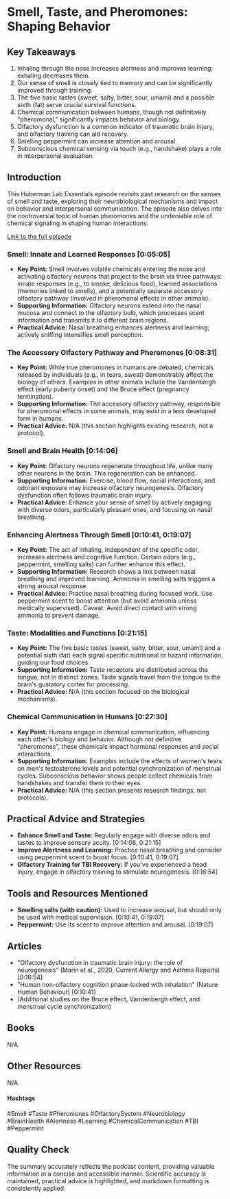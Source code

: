 # Smell, Taste, and Pheromones: Shaping Behavior

## Key Takeaways
1.  Inhaling through the nose increases alertness and improves learning; exhaling decreases them.
2.  Our sense of smell is closely tied to memory and can be significantly improved through training.
3.  The five basic tastes (sweet, salty, bitter, sour, umami) and a possible sixth (fat) serve crucial survival functions.
4.  Chemical communication between humans, though not definitively "pheromonal," significantly impacts behavior and biology.
5.  Olfactory dysfunction is a common indicator of traumatic brain injury, and olfactory training can aid recovery.
6.  Smelling peppermint can increase attention and arousal.
7.  Subconscious chemical sensing via touch (e.g., handshake) plays a role in interpersonal evaluation.


## Introduction
This Huberman Lab Essentials episode revisits past research on the senses of smell and taste, exploring their neurobiological mechanisms and impact on behavior and interpersonal communication.  The episode also delves into the controversial topic of human pheromones and the undeniable role of chemical signaling in shaping human interactions.

[Link to the full episode](https://www.youtube.com/watch?v=_eDg9yOvvrQ)

### Smell: Innate and Learned Responses [0:05:05]
- **Key Point:**  Smell involves volatile chemicals entering the nose and activating olfactory neurons that project to the brain via three pathways: innate responses (e.g., to smoke, delicious food), learned associations (memories linked to smells), and a potentially separate accessory olfactory pathway (involved in pheromonal effects in other animals).
- **Supporting Information:** Olfactory neurons extend into the nasal mucosa and connect to the olfactory bulb, which processes scent information and transmits it to different brain regions.
- **Practical Advice:** Nasal breathing enhances alertness and learning; actively sniffing intensifies smell perception.


### The Accessory Olfactory Pathway and Pheromones [0:08:31]
- **Key Point:**  While true pheromones in humans are debated, chemicals released by individuals (e.g., in tears, sweat) demonstrably affect the biology of others.  Examples in other animals include the Vandenbergh effect (early puberty onset) and the Bruce effect (pregnancy termination).
- **Supporting Information:** The accessory olfactory pathway, responsible for pheromonal effects in some animals, may exist in a less developed form in humans.
- **Practical Advice:**  N/A (this section highlights existing research, not a protocol).


### Smell and Brain Health [0:14:06]
- **Key Point:** Olfactory neurons regenerate throughout life, unlike many other neurons in the brain.  This regeneration can be enhanced.
- **Supporting Information:**  Exercise, blood flow, social interactions, and odorant exposure may increase olfactory neurogenesis. Olfactory dysfunction often follows traumatic brain injury.
- **Practical Advice:** Enhance your sense of smell by actively engaging with diverse odors, particularly pleasant ones, and focusing on nasal breathing.


### Enhancing Alertness Through Smell [0:10:41, 0:19:07]
- **Key Point:**  The act of inhaling, independent of the specific odor, increases alertness and cognitive function.  Certain odors (e.g., peppermint, smelling salts) can further enhance this effect.
- **Supporting Information:** Research shows a link between nasal breathing and improved learning.  Ammonia in smelling salts triggers a strong arousal response.
- **Practical Advice:** Practice nasal breathing during focused work. Use peppermint scent to boost attention (but avoid ammonia unless medically supervised).  Caveat:  Avoid direct contact with strong ammonia to prevent damage.


### Taste: Modalities and Functions [0:21:15]
- **Key Point:** The five basic tastes (sweet, salty, bitter, sour, umami) and a potential sixth (fat) each signal specific nutritional or hazard information, guiding our food choices.
- **Supporting Information:** Taste receptors are distributed across the tongue, not in distinct zones.  Taste signals travel from the tongue to the brain's gustatory cortex for processing.
- **Practical Advice:** N/A (this section focused on the biological mechanisms).


### Chemical Communication in Humans [0:27:30]
- **Key Point:** Humans engage in chemical communication, influencing each other's biology and behavior. Although not definitive "pheromones", these chemicals impact hormonal responses and social interactions.
- **Supporting Information:** Examples include the effects of women's tears on men's testosterone levels and potential synchronization of menstrual cycles.  Subconscious behavior shows people collect chemicals from handshakes and transfer them to their eyes.
- **Practical Advice:**  N/A (this section presents research findings, not protocols).


## Practical Advice and Strategies
- **Enhance Smell and Taste:** Regularly engage with diverse odors and tastes to improve sensory acuity. [0:14:06, 0:21:15]
- **Improve Alertness and Learning:** Practice nasal breathing and consider using peppermint scent to boost focus.  [0:10:41, 0:19:07]
- **Olfactory Training for TBI Recovery:** If you've experienced a head injury, engage in olfactory training to stimulate neurogenesis. [0:16:54]


## Tools and Resources Mentioned
- **Smelling salts (with caution):**  Used to increase arousal, but should only be used with medical supervision. [0:10:41, 0:19:07]
- **Peppermint:**  Use its scent to improve attention and arousal. [0:19:07]


## Articles
-  "Olfactory dysfunction in traumatic brain injury: the role of neurogenesis" (Marin et al., 2020, Current Allergy and Asthma Reports) [0:16:54]
-  "Human non-olfactory cognition phase-locked with inhalation" (Nature Human Behaviour) [0:10:41]
-  (Additional studies on the Bruce effect, Vandenbergh effect, and menstrual cycle synchronization)


## Books
N/A


## Other Resources
N/A


#### Hashtags
#Smell #Taste #Pheromones #OlfactorySystem #Neurobiology #BrainHealth #Alertness #Learning #ChemicalCommunication #TBI #Peppermint


## Quality Check
The summary accurately reflects the podcast content, providing valuable information in a concise and accessible manner.  Scientific accuracy is maintained, practical advice is highlighted, and markdown formatting is consistently applied.
